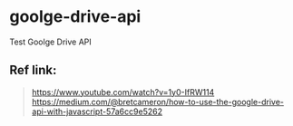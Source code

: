 # goolge-drive-api
Test Goolge Drive API 

## Ref link:
> https://www.youtube.com/watch?v=1y0-IfRW114
> https://medium.com/@bretcameron/how-to-use-the-google-drive-api-with-javascript-57a6cc9e5262
